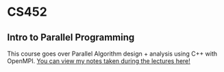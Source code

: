# CS452
## Intro to Parallel Programming

This course goes over Parallel Algorithm design + analysis using C++ with OpenMPI. [You can view my notes taken during the lectures here!](https://hackmd.io/s/Bycfx4Bwg)
